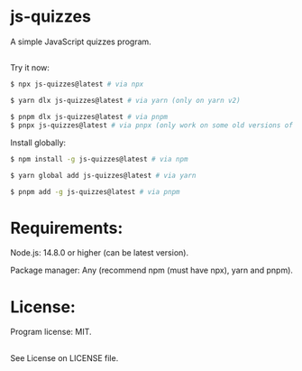 # js-quizzes

A simple JavaScript quizzes program.

##
Try it now:
```bash
$ npx js-quizzes@latest # via npx
```

```bash
$ yarn dlx js-quizzes@latest # via yarn (only on yarn v2)
```

```bash
$ pnpm dlx js-quizzes@latest # via pnpm
$ pnpx js-quizzes@latest # via pnpx (only work on some old versions of pnpm)
```

Install globally:
```bash
$ npm install -g js-quizzes@latest # via npm
```

```bash
$ yarn global add js-quizzes@latest # via yarn
```

```bash
$ pnpm add -g js-quizzes@latest # via pnpm
```

##
# Requirements:
Node.js: 14.8.0 or higher (can be latest version).

Package manager: Any (recommend npm (must have npx), yarn and pnpm).

##
# License:
Program license: MIT.
##
See License on LICENSE file.